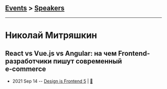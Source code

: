 ## [Events](../README.md) > [Speakers](../speakers.md)
---

# Николай Митряшкин

## React vs Vue.js vs Angular: на чем Frontend-разработчики пишут современный e‑commerce
- 2021 Sep 14 -- [Design is Frontend 5](https://youtu.be/GLO5AW9T4sc)  | [:notebook:](https://drive.google.com/file/d/1Dpg339RPj8EWvS6tYN33I3XGyJ2bDgDL/view?usp=sharing)  
